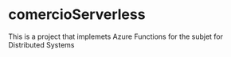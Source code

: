 # comercioServerless
This is a project that implemets Azure Functions for the subjet for Distributed Systems
